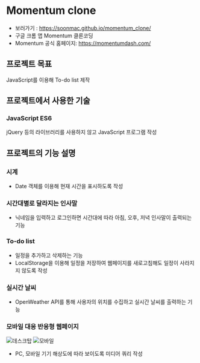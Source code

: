 # Momentum clone
* 보러가기 : https://soonmac.github.io/momentum_clone/
* 구글 크롬 앱 Momentum 클론코딩
* Momentum 공식 홈페이지: https://momentumdash.com/

## 프로젝트 목표

JavaScript를 이용해 To-do list 제작

## 프로젝트에서 사용한 기술
### JavaScript ES6

jQuery 등의 라이브러리를 사용하지 않고 JavaScript 프로그램 작성


## 프로젝트의 기능 설명
### 시계
* Date 객체를 이용해 현재 시간을 표시하도록 작성

### 시간대별로 달라지는 인사말
* 닉네임을 입력하고 로그인하면 시간대에 따라 아침, 오후, 저녁 인사말이 출력되는 기능
  
### To-do list

* 일정을 추가하고 삭제하는 기능
* LocalStorage을 이용해 일정을 저장하여 웹페이지를 새로고침해도 일정이 사라지지 않도록 작성

### 실시간 날씨
* OpenWeather API를 통해 사용자의 위치를 수집하고 실시간 날씨를 출력하는 기능 



### 모바일 대응 반응형 웹페이지

![데스크탑](https://user-images.githubusercontent.com/55690712/126136257-6188dfa4-727e-4022-86b2-680a6bc9e7bc.PNG)
![모바일](https://user-images.githubusercontent.com/55690712/126136375-e2561d4a-f368-45a2-a4a4-8fb7d9f6f037.jpg)

* PC, 모바일 기기 해상도에 따라 보이도록 미디어 쿼리 작성
